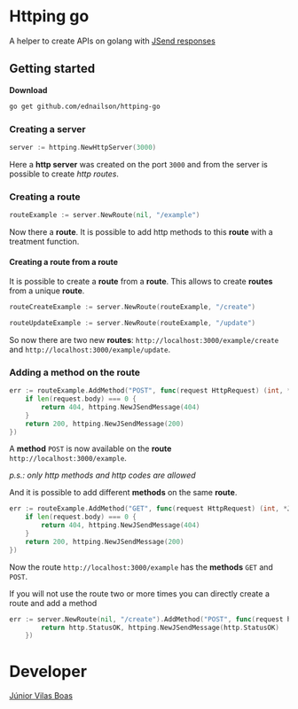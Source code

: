 # Httping go

A helper to create APIs on golang with [JSend responses](https://github.com/omniti-labs/jsend)

## Getting started

**Download**

```bash
go get github.com/ednailson/httping-go
```

### Creating a server

```go
server := httping.NewHttpServer(3000)
``` 

Here a **http server** was created on the port `3000` and from the server is possible to create _http routes_.

### Creating a route

```go
routeExample := server.NewRoute(nil, "/example")
```

Now there a **route**. It is possible to add http methods to this **route** with a treatment function. 

#### Creating a route from a route

It is possible to create a **route** from a **route**. This allows to create **routes** from a unique **route**.

```go
routeCreateExample := server.NewRoute(routeExample, "/create")
```

```go
routeUpdateExample := server.NewRoute(routeExample, "/update")
```

So now there are two new **routes**: `http://localhost:3000/example/create` and `http://localhost:3000/example/update`.

### Adding a method on the route

```go
err := routeExample.AddMethod("POST", func(request HttpRequest) (int, *JSendMessage) {
    if len(request.body) === 0 {
        return 404, httping.NewJSendMessage(404)
    }
    return 200, httping.NewJSendMessage(200)
})
```

A **method** `POST` is now available on the **route** `http://localhost:3000/example`.

_p.s.: only http methods and http codes are allowed_

And it is possible to add different **methods** on the same **route**. 

```go
err := routeExample.AddMethod("GET", func(request HttpRequest) (int, *JSendMessage) {
    if len(request.body) === 0 {
        return 404, httping.NewJSendMessage(404)
    }
    return 200, httping.NewJSendMessage(200)
})
```

Now the route `http://localhost:3000/example` has the **methods** `GET` and `POST`.

If you will not use the route two or more times you can directly create a route and add a method 

```go
err := server.NewRoute(nil, "/create").AddMethod("POST", func(request httping.HttpRequest) (int, *httping.JSendMessage) {
		return http.StatusOK, httping.NewJSendMessage(http.StatusOK)
	})
```

# Developer

[Júnior Vilas Boas](http://ednailson.github.io)